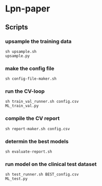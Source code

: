 # Lpn-paper

## Scripts

### upsample the training data
```sh upsample.sh```  
```upsample.py```  

### make the config file
```sh config-file-maker.sh```  

### run the CV-loop
```sh train_val_runner.sh config.csv```  
```ML_train_val.py```  

### compile the CV report
```sh report-maker.sh config.csv```  

### determin the best models
```sh evaluate-report.sh```  

### run model on the clinical test dataset
```sh test_runner.sh BEST_config.csv```  
```ML_test.py```  

